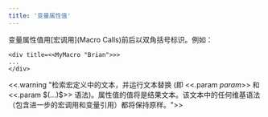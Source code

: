 ```yaml
---
title: '变量属性值'
---
```


变量属性值用[宏调用](Macro Calls)前后以双角括号标识。例如：

```
<div title=<<MyMacro "Brian">>>
...
</div>
```
<<.warning "检索宏定义中的文本，并运行文本替换 (即 <<.param $param$>> 和 <<.param &#36;(...)&#36;>> 语法)。属性值的值将是结果文本。该文本中的任何维基语法（包含进一步的宏调用和变量引用）都将保持原样。">>